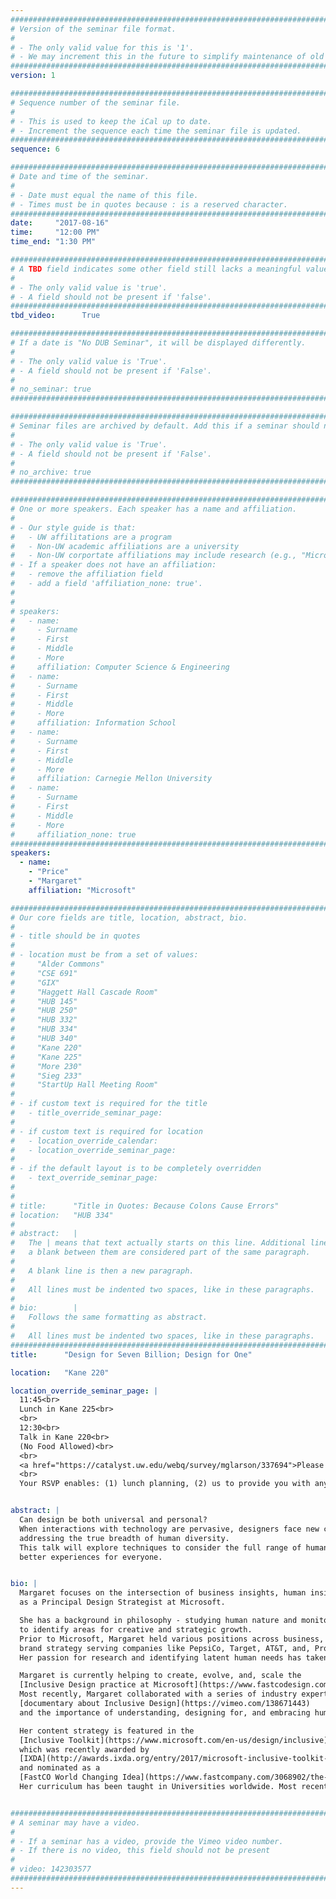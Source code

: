 ```yaml
---
################################################################################
# Version of the seminar file format.
#
# - The only valid value for this is '1'.
# - We may increment this in the future to simplify maintenance of old seminars.
################################################################################
version: 1

################################################################################
# Sequence number of the seminar file.
#
# - This is used to keep the iCal up to date.
# - Increment the sequence each time the seminar file is updated.
################################################################################
sequence: 6

################################################################################
# Date and time of the seminar.
#
# - Date must equal the name of this file.
# - Times must be in quotes because : is a reserved character.
################################################################################
date:     "2017-08-16"
time:     "12:00 PM"
time_end: "1:30 PM"

################################################################################
# A TBD field indicates some other field still lacks a meaningful value.
#
# - The only valid value is 'true'.
# - A field should not be present if 'false'.
################################################################################
tbd_video:      True

################################################################################
# If a date is "No DUB Seminar", it will be displayed differently.
#
# - The only valid value is 'True'.
# - A field should not be present if 'False'.
#
# no_seminar: true
################################################################################

################################################################################
# Seminar files are archived by default. Add this if a seminar should not be.
#
# - The only valid value is 'True'.
# - A field should not be present if 'False'.
#
# no_archive: true
################################################################################

################################################################################
# One or more speakers. Each speaker has a name and affiliation.
#
# - Our style guide is that:
#   - UW affilitations are a program
#   - Non-UW academic affiliations are a university
#   - Non-UW corportate affiliations may include research (e.g., "Microsoft Research")
# - If a speaker does not have an affiliation:
#   - remove the affiliation field
#   - add a field 'affiliation_none: true'.
#
#
# speakers:
#   - name: 
#     - Surname
#     - First
#     - Middle
#     - More
#     affiliation: Computer Science & Engineering 
#   - name: 
#     - Surname
#     - First
#     - Middle
#     - More
#     affiliation: Information School 
#   - name: 
#     - Surname
#     - First
#     - Middle
#     - More
#     affiliation: Carnegie Mellon University 
#   - name:
#     - Surname
#     - First
#     - Middle
#     - More
#     affiliation_none: true
################################################################################
speakers:
  - name:
    - "Price"
    - "Margaret"
    affiliation: "Microsoft"

################################################################################
# Our core fields are title, location, abstract, bio.
#
# - title should be in quotes
#
# - location must be from a set of values:
#     "Alder Commons"
#     "CSE 691"
#     "GIX"
#     "Haggett Hall Cascade Room"
#     "HUB 145"
#     "HUB 250"
#     "HUB 332"
#     "HUB 334"
#     "HUB 340"
#     "Kane 220"
#     "Kane 225"
#     "More 230"
#     "Sieg 233"
#     "StartUp Hall Meeting Room"
#
# - if custom text is required for the title
#   - title_override_seminar_page:
#
# - if custom text is required for location
#   - location_override_calendar:
#   - location_override_seminar_page:
#
# - if the default layout is to be completely overridden
#   - text_override_seminar_page:
#
#
# title:      "Title in Quotes: Because Colons Cause Errors"
# location:   "HUB 334"
#
# abstract:   |
#   The | means that text actually starts on this line. Additional lines without
#   a blank between them are considered part of the same paragraph.
#
#   A blank line is then a new paragraph.
#
#   All lines must be indented two spaces, like in these paragraphs.
#
# bio:        |
#   Follows the same formatting as abstract.
#
#   All lines must be indented two spaces, like in these paragraphs.
################################################################################
title:      "Design for Seven Billion; Design for One"

location:   "Kane 220"

location_override_seminar_page: |
  11:45<br>
  Lunch in Kane 225<br>
  <br>
  12:30<br>
  Talk in Kane 220<br>
  (No Food Allowed)<br>
  <br>
  <a href="https://catalyst.uw.edu/webq/survey/mglarson/337694">Please RSVP Here</a><br>
  <br>
  Your RSVP enables: (1) lunch planning, (2) us to provide you with any necessary parking information.


abstract: |
  Can design be both universal and personal? 
  When interactions with technology are pervasive, designers face new challenges and opportunities in 
  addressing the true breadth of human diversity.
  This talk will explore techniques to consider the full range of human diversity to help us design
  better experiences for everyone.


bio: |
  Margaret focuses on the intersection of business insights, human insights, and design inspiration 
  as a Principal Design Strategist at Microsoft.

  She has a background in philosophy - studying human nature and monitoring the cultural landscape
  to identify areas for creative and strategic growth.
  Prior to Microsoft, Margaret held various positions across business, design, marketing, R&D, and, 
  brand strategy serving companies like PepsiCo, Target, AT&T, and, Procter & Gamble.
  Her passion for research and identifying latent human needs has taken her to over 40 countries.

  Margaret is currently helping to create, evolve, and, scale the
  [Inclusive Design practice at Microsoft](https://www.fastcodesign.com/3054927/microsofts-inspiring-bet-on-a-radical-new-type-of-design-thinking).
  Most recently, Margaret collaborated with a series of industry experts to create a
  [documentary about Inclusive Design](https://vimeo.com/138671443)
  and the importance of understanding, designing for, and embracing human diversity.

  Her content strategy is featured in the
  [Inclusive Toolkit](https://www.microsoft.com/en-us/design/inclusive)
  which was recently awarded by 
  [IXDA](http://awards.ixda.org/entry/2017/microsoft-inclusive-toolkit-2/) 
  and nominated as a 
  [FastCO World Changing Idea](https://www.fastcompany.com/3068902/the-world-changing-ideas-of-2017).
  Her curriculum has been taught in Universities worldwide. Most recently, within RISD, Brown, and, MIT.


################################################################################
# A seminar may have a video.
#
# - If a seminar has a video, provide the Vimeo video number.
# - If there is no video, this field should not be present
#
# video: 142303577
################################################################################
---
```


